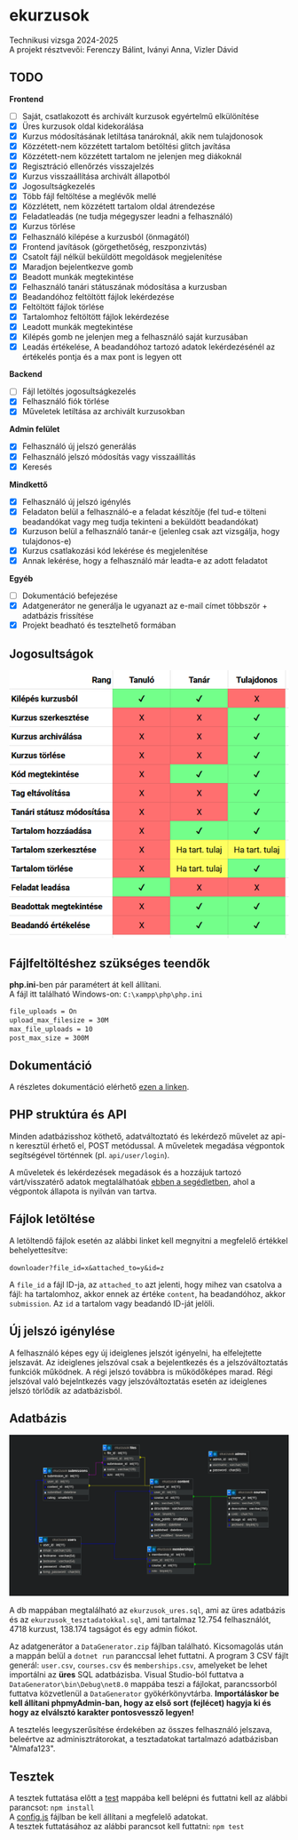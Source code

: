 # ekurzusok
Technikusi vizsga 2024-2025 \
A projekt résztvevői: Ferenczy Bálint, Iványi Anna, Vizler Dávid

## TODO
**Frontend**
- [ ] Saját, csatlakozott és archivált kurzusok egyértelmű elkülönítése
- [x] Üres kurzusok oldal kidekorálása
- [x] Kurzus módosításának letiltása tanároknál, akik nem tulajdonosok
- [x] Közzétett-nem közzétett tartalom betöltési glitch javítása
- [x] Közzétett-nem közzétett tartalom ne jelenjen meg diákoknál
- [x] Regisztráció ellenőrzés visszajelzés
- [x] Kurzus visszaállítása archivált állapotból
- [x] Jogosultságkezelés
- [x] Több fájl feltöltése a meglévők mellé
- [x] Közzlétett, nem közzétett tartalom oldal átrendezése
- [x] Feladatleadás (ne tudja mégegyszer leadni a felhasználó)
- [x] Kurzus törlése
- [x] Felhasználó kilépése a kurzusból (önmagától)
- [x] Frontend javítások (görgethetőség, reszponzivtás)
- [x] Csatolt fájl nélkül beküldött megoldások megjelenítése
- [x] Maradjon bejelentkezve gomb
- [x] Beadott munkák megtekintése
- [x] Felhasználó tanári státuszának módosítása a kurzusban
- [x] Beadandóhoz feltöltött fájlok lekérdezése
- [x] Feltöltött fájlok törlése
- [x] Tartalomhoz feltöltött fájlok lekérdezése
- [x] Leadott munkák megtekintése
- [x] Kilépés gomb ne jelenjen meg a felhasználó saját kurzusában
- [x] Leadás értékelése, A beadandóhoz tartozó adatok lekérdezésénél az értékelés pontja és a max pont is legyen ott

**Backend**
- [ ] Fájl letöltés jogosultságkezelés
- [x] Felhasználó fiók törlése
- [x] Műveletek letiltása az archivált kurzusokban

**Admin felület**
- [x] Felhasználó új jelszó generálás
- [x] Felhasználó jelszó módosítás vagy visszaállítás
- [x] Keresés

**Mindkettő**
- [x] Felhasználó új jelszó igénylés
- [x] Feladaton belül a felhasználó-e a feladat készítője (fel tud-e tölteni beadandókat vagy meg tudja tekinteni a beküldött beadandókat)
- [x] Kurzuson belül a felhasználó tanár-e (jelenleg csak azt vizsgálja, hogy tulajdonos-e)
- [x] Kurzus csatlakozási kód lekérése és megjelenítése
- [x] Annak lekérése, hogy a felhasználó már leadta-e az adott feladatot

**Egyéb**
- [ ] Dokumentáció befejezése
- [x] Adatgenerátor ne generálja le ugyanazt az e-mail címet többször + adatbázis frissítése
- [x] Projekt beadható és tesztelhető formában

## Jogosultságok
![](./db/jogosultsagok.png)

## Fájlfeltöltéshez szükséges teendők
**php.ini**-ben pár paramétert át kell állítani.\
A fájl itt található Windows-on: `C:\xampp\php\php.ini`
```
file_uploads = On
upload_max_filesize = 30M
max_file_uploads = 10
post_max_size = 300M
```

## Dokumentáció
A részletes dokumentáció elérhető [ezen a linken](https://docs.google.com/document/d/1uhBqkqfKAe0qxYCk307rlWE4jrNmFYU45DSQCpYt-Fk/edit?usp=sharing). 

## PHP struktúra és API
Minden adatbázisshoz köthető, adatváltoztató és lekérdező művelet az api-n keresztül érhető el, POST metódussal. A műveletek megadása végpontok segítségével történnek (pl. `api/user/login`).

A műveletek és lekérdezések megadások és a hozzájuk tartozó várt/visszatérő adatok megtalálhatóak [ebben a segédletben](https://docs.google.com/spreadsheets/d/1QqVU3NuwNTp1Xk_SZ8jrgYIF6DXR1OvF8vQTprfVUaY/edit?usp=sharing), ahol a végpontok állapota is nyilván van tartva.

## Fájlok letöltése
A letöltendő fájlok esetén az alábbi linket kell megnyitni a megfelelő értékkel behelyettesítve:

`downloader?file_id=x&attached_to=y&id=z`

A `file_id` a fájl ID-ja, az `attached_to` azt jelenti, hogy mihez van csatolva a fájl: ha tartalomhoz, akkor ennek az értéke `content`, ha beadandóhoz, akkor `submission`. Az `id` a tartalom vagy beadandó ID-ját jelöli.

## Új jelszó igénylése
A felhasználó képes egy új ideiglenes jelszót igényelni, ha elfelejtette jelszavát. Az ideiglenes jelszóval csak a bejelentkezés és a jelszóváltoztatás funkciók működnek. A régi jelszó továbbra is működőképes marad. Régi jelszóval való bejelntkezés vagy jelszóváltoztatás esetén az ideiglenes jelszó törlődik az adatbázisból.

## Adatbázis
![Adatbázis relációs modell](./db/db.png)

A db mappában megtalálható az `ekurzusok_ures.sql`, ami az üres adatbázis és az `ekurzusok_tesztadatokkal.sql`, ami tartalmaz 12.754 felhasználót, 4718 kurzust, 138.174 tagságot és egy admin fiókot.

Az adatgenerátor a `DataGenerator.zip` fájlban található. Kicsomagolás után a mappán belül a `dotnet run` paranccsal lehet futtatni. A program 3 CSV fájlt generál: `user.csv`, `courses.csv` és `memberships.csv`, amelyeket be lehet importálni az **üres** SQL adatbázisba. Visual Studio-ból futtatva a `DataGenerator\bin\Debug\net8.0` mappába teszi a fájlokat, parancssorból futtatva közvetlenül a `DataGenerator` gyökérkönyvtárba. **Importáláskor be kell állítani phpmyAdmin-ban, hogy az első sort (fejlécet) hagyja ki és hogy az elválsztó karakter pontosvessző legyen!**

A tesztelés leegyszerűsítése érdekében az összes felhasználó jelszava, beleértve az adminisztrátorokat, a tesztadatokat tartalmazó adatbázisban "Almafa123".

## Tesztek
A tesztek futtatása előtt a [test](test/) mappába kell belépni és futtatni kell az alábbi parancsot: `npm install` \
A [config.js](test/config.js) fájlban be kell állítani a megfelelő adatokat. \
A tesztek futtatásához az alábbi parancsot kell futtatni: `npm test`
